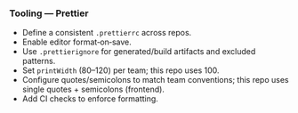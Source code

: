 ### Tooling — Prettier
- Define a consistent `.prettierrc` across repos.
- Enable editor format‑on‑save.
- Use `.prettierignore` for generated/build artifacts and excluded patterns.
- Set `printWidth` (80–120) per team; this repo uses 100.
- Configure quotes/semicolons to match team conventions; this repo uses single quotes + semicolons (frontend).
- Add CI checks to enforce formatting.